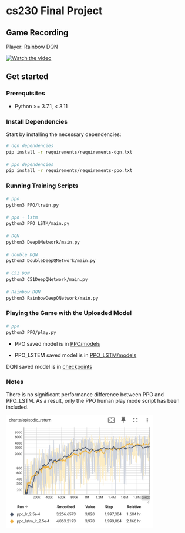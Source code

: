 # cs230 Final Project

## Game Recording 
Player: Rainbow DQN 

[![Watch the video](https://img.youtube.com/vi/kj108qNHR4Q/0.jpg)](https://youtu.be/kj108qNHR4Q)


## Get started


### Prerequisites
* Python >= 3.7.1, < 3.11

### Install Dependencies
Start by installing the necessary dependencies:

```bash
# dqn dependencies
pip install -r requirements/requirements-dqn.txt

# ppo dependencies
pip install -r requirements/requirements-ppo.txt
```

### Running Training Scripts
```bash
# ppo
python3 PPO/train.py

# ppo + lstm
python3 PPO_LSTM/main.py

# DQN
python3 DeepQNetwork/main.py

# double DQN
python3 DoubleDeepQNetwork/main.py

# C51 DQN
python3 C51DeepQNetwork/main.py

# Rainbow DQN
python3 RainbowDeepQNetwork/main.py
```

### Playing the Game with the Uploaded Model
```bash
# ppo
python3 PPO/play.py
```
- PPO saved model is in [PPO/models](https://github.com/wyyfkim/cs230/tree/main/PPO/models)

- PPO_LSTEM saved model is in [PPO_LSTM/models](https://github.com/wyyfkim/cs230/tree/main/PPO_LSTM/models)

DQN saved model is in [checkpoints](https://github.com/wyyfkim/cs230/tree/main/checkpoints)

### Notes
There is no significant performance difference between PPO and PPO_LSTM. As a result, only the PPO human play mode script has been included.

<img src="docs/ppo%20vs%20ppo_lstm.png" width="400"/>
